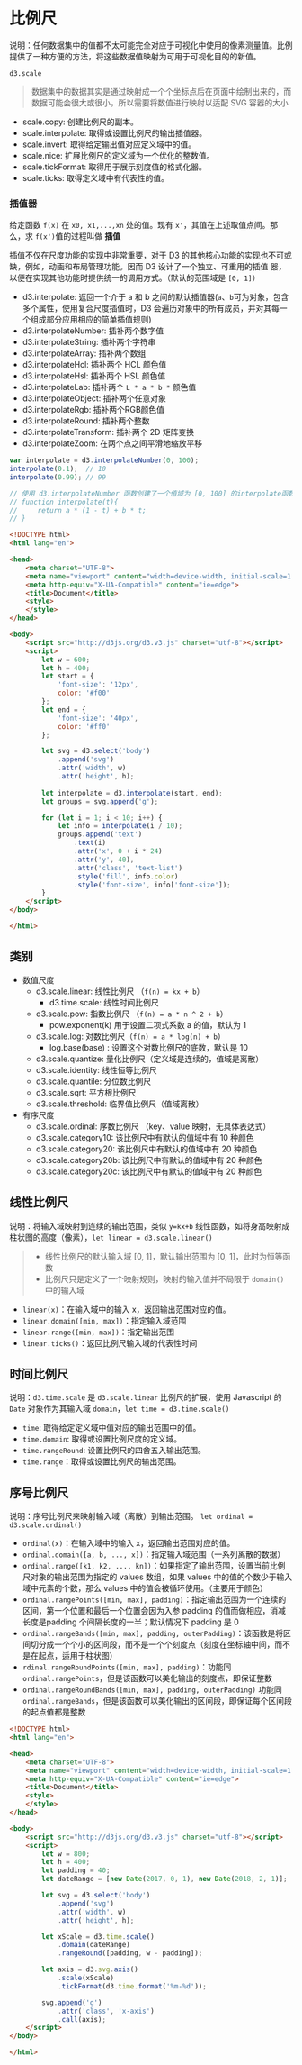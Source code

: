 # 比例尺

说明：任何数据集中的值都不太可能完全对应于可视化中使用的像素测量值。比例提供了一种方便的方法，将这些数据值映射为可用于可视化目的的新值。

`d3.scale`

> 数据集中的数据其实是通过映射成一个个坐标点后在页面中绘制出来的，而数据可能会很大或很小，所以需要将数值进行映射以适配 SVG 容器的大小

* scale.copy: 创建比例尺的副本。
* scale.interpolate: 取得或设置比例尺的输出插值器。
* scale.invert: 取得给定输出值对应定义域中的值。
* scale.nice: 扩展比例尺的定义域为一个优化的整数值。
* scale.tickFormat: 取得用于展示刻度值的格式化器。
* scale.ticks: 取得定义域中有代表性的值。

### 插值器
给定函数 `f(x)` 在 `x0, x1,...,xn` 处的值。现有 `x'`，其值在上述取值点间。那么，求 `f(x')`值的过程叫做 **插值**

插值不仅在尺度功能的实现中非常重要，对于 D3 的其他核心功能的实现也不可或缺，例如，动画和布局管理功能。因而 D3 设计了一个独立、可重用的插值
器，以便在实现其他功能时提供统一的调用方式。（默认的范围域是 `[0, 1]`）

* d3.interpolate: 返回一个介于 a 和 b 之间的默认插值器(`a`、`b`可为对象，包含多个属性，使用复合尺度插值时，D3 会遍历对象中的所有成员，并对其每一个组成部分应用相应的简单插值规则)
* d3.interpolateNumber: 插补两个数字值
* d3.interpolateString: 插补两个字符串
* d3.interpolateArray: 插补两个数组
* d3.interpolateHcl: 插补两个 HCL 颜色值
* d3.interpolateHsl: 插补两个 HSL 颜色值
* d3.interpolateLab: 插补两个 `L * a * b *` 颜色值
* d3.interpolateObject: 插补两个任意对象
* d3.interpolateRgb: 插补两个RGB颜色值
* d3.interpolateRound: 插补两个整数
* d3.interpolateTransform: 插补两个 2D 矩阵变换
* d3.interpolateZoom: 在两个点之间平滑地缩放平移

```js
var interpolate = d3.interpolateNumber(0, 100);
interpolate(0.1);  // 10
interpolate(0.99); // 99

// 使用 d3.interpolateNumber 函数创建了一个值域为 [0, 100] 的interpolate函数，并使用这个函数对指定的数字进行插值。该函数与如下代码是等价的。
// function interpolate(t){
//     return a * (1 - t) + b * t;
// }

```

```html
<!DOCTYPE html>
<html lang="en">

<head>
    <meta charset="UTF-8">
    <meta name="viewport" content="width=device-width, initial-scale=1.0">
    <meta http-equiv="X-UA-Compatible" content="ie=edge">
    <title>Document</title>
    <style>
    </style>
</head>

<body>
    <script src="http://d3js.org/d3.v3.js" charset="utf-8"></script>
    <script>
        let w = 600;
        let h = 400;
        let start = {
            'font-size': '12px',
            color: '#f00'
        };
        let end = {
            'font-size': '40px',
            color: '#ff0'
        };

        let svg = d3.select('body')
            .append('svg')
            .attr('width', w)
            .attr('height', h);
            
        let interpolate = d3.interpolate(start, end);
        let groups = svg.append('g');

        for (let i = 1; i < 10; i++) {
            let info = interpolate(i / 10);
            groups.append('text')
                .text(i)
                .attr('x', 0 + i * 24)
                .attr('y', 40),
                .attr('class', 'text-list')
                .style('fill', info.color)
                .style('font-size', info['font-size']);
        }
    </script>
</body>

</html>
```

## 类别
* 数值尺度
    * d3.scale.linear: 线性比例尺 （`f(n) = kx + b`）
        * d3.time.scale: 线性时间比例尺
    * d3.scale.pow: 指数比例尺 （`f(n) = a * n ^ 2 + b`）
        * pow.exponent(k) 用于设置二项式系数 a 的值，默认为 1
    * d3.scale.log: 对数比例尺（`f(n) = a * log(n) + b`）
        * log.base(base) : 设置这个对数比例尺的底数，默认是 10
    * d3.scale.quantize: 量化比例尺（定义域是连续的，值域是离散）
    * d3.scale.identity: 线性恒等比例尺
    * d3.scale.quantile: 分位数比例尺
    * d3.scale.sqrt: 平方根比例尺
    * d3.scale.threshold: 临界值比例尺（值域离散）
* 有序尺度
    * d3.scale.ordinal: 序数比例尺 （key、value 映射，无具体表达式）
    * d3.scale.category10: 该比例尺中有默认的值域中有 10 种颜色
    * d3.scale.category20: 该比例尺中有默认的值域中有 20 种颜色
    * d3.scale.category20b: 该比例尺中有默认的值域中有 20 种颜色
    * d3.scale.category20c: 该比例尺中有默认的值域中有 20 种颜色


## 线性比例尺

说明：将输入域映射到连续的输出范围，类似 `y=kx+b` 线性函数，如将身高映射成柱状图的高度（像素），`let linear = d3.scale.linear()`

> * 线性比例尺的默认输入域 [0, 1]，默认输出范围为 [0, 1]，此时为恒等函数
> * 比例尺只是定义了一个映射规则，映射的输入值并不局限于 `domain()` 中的输入域

* `linear(x)`：在输入域中的输入 x，返回输出范围对应的值。
* `linear.domain([min, max])`：指定输入域范围
* `linear.range([min, max])`：指定输出范围
* `linear.ticks()`：返回比例尺输入域的代表性时间

## 时间比例尺

说明：`d3.time.scale` 是 `d3.scale.linear` 比例尺的扩展，使用 Javascript 的 `Date` 对象作为其输入域 `domain`，`let time = d3.time.scale()` 

* `time`: 取得给定定义域中值对应的输出范围中的值。
* `time.domain`: 取得或设置比例尺度的定义域。
* `time.rangeRound`: 设置比例尺的四舍五入输出范围。
* `time.range`：取得或设置比例尺的输出范围。


## 序号比例尺

说明：序号比例尺来映射输入域（离散）到输出范围。 `let ordinal = d3.scale.ordinal()`

* `ordinal(x)`：在输入域中的输入 x，返回输出范围对应的值。
* `ordinal.domain([a, b, ..., x])`：指定输入域范围（一系列离散的数据）
* `ordinal.range([k1, k2, ..., kn])`：如果指定了输出范围，设置当前比例尺对象的输出范围为指定的 values 数组，如果 values 中的值的个数少于输入域中元素的个数，那么 values 中的值会被循环使用。（主要用于颜色）
* `ordinal.rangePoints([min, max], padding)`：指定输出范围为一个连续的区间，第一个位置和最后一个位置会因为入参 padding 的值而做相应，消减长度是padding 个间隔长度的一半；默认情况下 padding 是 0 
* `ordinal.rangeBands([min, max], padding, outerPadding)`：该函数是将区间切分成一个个小的区间段，而不是一个个刻度点（刻度在坐标轴中间，而不是在起点，适用于柱状图）
* `rdinal.rangeRoundPoints([min, max], padding)`：功能同 `ordinal.rangePoints`，但是该函数可以美化输出的刻度点，即保证整数
* `ordinal.rangeRoundBands([min, max], padding, outerPadding)` 功能同 `ordinal.rangeBands`，但是该函数可以美化输出的区间段，即保证每个区间段的起点值都是整数


```html
<!DOCTYPE html>
<html lang="en">

<head>
    <meta charset="UTF-8">
    <meta name="viewport" content="width=device-width, initial-scale=1.0">
    <meta http-equiv="X-UA-Compatible" content="ie=edge">
    <title>Document</title>
    <style>
    </style>
</head>

<body>
    <script src="http://d3js.org/d3.v3.js" charset="utf-8"></script>
    <script>
        let w = 800;
        let h = 400;
        let padding = 40;
        let dateRange = [new Date(2017, 0, 1), new Date(2018, 2, 1)];

        let svg = d3.select('body')
            .append('svg')
            .attr('width', w)
            .attr('height', h);

        let xScale = d3.time.scale()
            .domain(dateRange)
            .rangeRound([padding, w - padding]);

        let axis = d3.svg.axis()
            .scale(xScale)
            .tickFormat(d3.time.format('%m-%d'));

        svg.append('g')
            .attr('class', 'x-axis')
            .call(axis);
    </script>
</body>

</html>
```